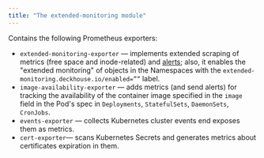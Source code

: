 ```yaml
---
title: "The extended-monitoring module"
---
```


Contains the following Prometheus exporters:

- `extended-monitoring-exporter` — implements extended scraping of metrics (free space and inode-related) and [alerts](configuration.html#non-namespaced-kubernetes-objects); also, it enables the "extended monitoring" of objects in the Namespaces with the `extended-monitoring.deckhouse.io/enabled=””` label.
- `image-availability-exporter` — adds metrics (and send alerts) for tracking the availability of the container image specified in the `image` field in the Pod's spec in `Deployments`, `StatefulSets`, `DaemonSets`, `CronJobs`.
- `events-exporter` — collects Kubernetes cluster events end exposes them as metrics.
- `cert-exporter`— scans Kubernetes Secrets and generates metrics about certificates expiration in them.
